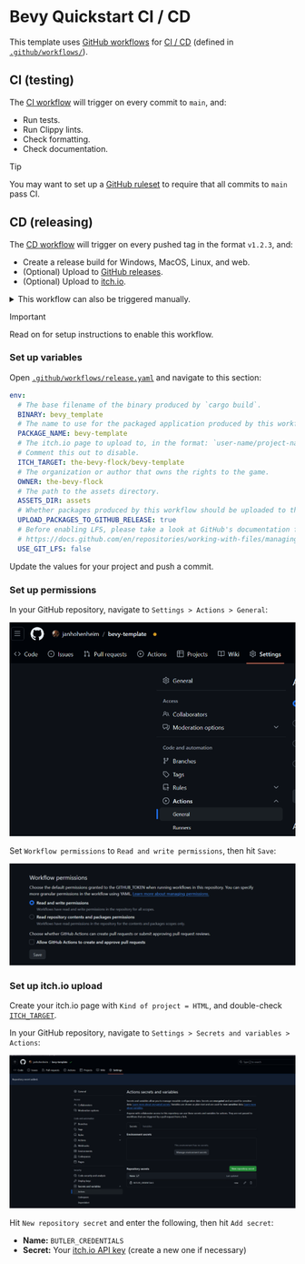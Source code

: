 # Bevy Quickstart CI / CD

This template uses [GitHub workflows](https://docs.github.com/en/actions/using-workflows) for [CI / CD](https://www.redhat.com/en/topics/devops/what-is-ci-cd) (defined in [`.github/workflows/`](../.github/workflows)).

## CI (testing)

The [CI workflow](.github/workflows/ci.yaml) will trigger on every commit to `main`, and:

- Run tests.
- Run Clippy lints.
- Check formatting.
- Check documentation.

> [!Tip]
> You may want to set up a [GitHub ruleset](https://docs.github.com/en/repositories/configuring-branches-and-merges-in-your-repository/managing-rulesets/about-rulesets) to require that all commits to `main` pass CI.

## CD (releasing)

The [CD workflow](../.github/workflows/release.yaml) will trigger on every pushed tag in the format `v1.2.3`, and:

- Create a release build for Windows, MacOS, Linux, and web.
- (Optional) Upload to [GitHub releases](https://docs.github.com/en/repositories/releasing-projects-on-github).
- (Optional) Upload to [itch.io](https://itch.io).

<details>
  <summary>This workflow can also be triggered manually.</summary>
    
In your GitHub repository, navigate to `Actions > Release > Run workflow`:

![UI demonstration](./workflow-dispatch-release.png)

Enter a version number in the format `v1.2.3`, then hit the green `Run workflow` button.
</details>

> [!Important]
> Read on for setup instructions to enable this workflow.

### Set up variables

Open [`.github/workflows/release.yaml`](../.github/workflows/release.yaml) and navigate to this section:

```yaml
env:
  # The base filename of the binary produced by `cargo build`.
  BINARY: bevy_template
  # The name to use for the packaged application produced by this workflow.
  PACKAGE_NAME: bevy-template
  # The itch.io page to upload to, in the format: `user-name/project-name`.
  # Comment this out to disable.
  ITCH_TARGET: the-bevy-flock/bevy-template
  # The organization or author that owns the rights to the game.
  OWNER: the-bevy-flock
  # The path to the assets directory.
  ASSETS_DIR: assets
  # Whether packages produced by this workflow should be uploaded to the Github release.
  UPLOAD_PACKAGES_TO_GITHUB_RELEASE: true
  # Before enabling LFS, please take a look at GitHub's documentation for costs and quota limits:
  # https://docs.github.com/en/repositories/working-with-files/managing-large-files/about-storage-and-bandwidth-usage
  USE_GIT_LFS: false
```

Update the values for your project and push a commit.

### Set up permissions

In your GitHub repository, navigate to `Settings > Actions > General`:

![UI demonstration](./workflow-settings.png)

Set `Workflow permissions` to `Read and write permissions`, then hit `Save`:

![UI demonstration](./workflow-settings-permissions.png)

### Set up itch.io upload

Create your itch.io page with `Kind of project = HTML`, and double-check [`ITCH_TARGET`](#set-up-variables).

In your GitHub repository, navigate to `Settings > Secrets and variables > Actions`:

![UI demonstration](./workflow-secrets.png)

Hit `New repository secret` and enter the following, then hit `Add secret`:

- **Name:** `BUTLER_CREDENTIALS`
- **Secret:** Your [itch.io API key](https://itch.io/user/settings/api-keys) (create a new one if necessary)
